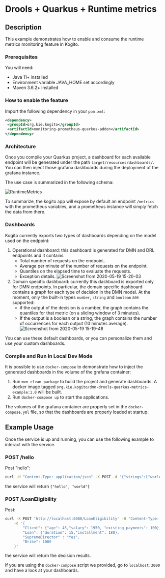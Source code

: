 # Drools + Quarkus + Runtime metrics

## Description

This example demonstrates how to enable and consume the runtime metrics monitoring feature in Kogito. 

### Prerequisites
 
You will need:
  - Java 11+ installed 
  - Environment variable JAVA_HOME set accordingly
  - Maven 3.6.2+ installed
  
### How to enable the feature

Import the following dependency in your `pom.xml`:

```XML
<dependency>
 <groupId>org.kie.kogito</groupId>
 <artifactId>monitoring-prometheus-quarkus-addon</artifactId>
</dependency>
```

### Architecture

Once you compile your Quarkus project, a dashboard for each available endpoint will be generated under the path `target/resources/dashboards/`. You can then inject those grafana dashboards during the deployment of the grafana instance.

The use case is summarized in the following schema:
 
![RuntimeMetrics](https://user-images.githubusercontent.com/18282531/76740726-a0cbdd80-676e-11ea-8cc3-63ed5cbb3ac8.png)

To summarize, the kogito app will expose by default an endpoint `/metrics` with the prometheus variables, and a prometheus instance will simply fetch the data from there.

### Dashboards

Kogito currently exports two types of dashboards depending on the model used on the endpoint:
1. Operational dashboard: this dashboard is generated for DMN and DRL endpoints and it contains
    * Total number of requests on the endpoint.
    * Average per minute of the number of requests on the endpoint.
    * Quantiles on the elapsed time to evaluate the requests.
    * Exception details.
![Screenshot from 2020-05-19 15-20-03](https://user-images.githubusercontent.com/18282531/82339837-ca171d00-99ee-11ea-85bc-2681878fb6ab.png)
2. Domain specific dashboard: currently this dashboard is exported only for DMN endpoints. In particular, the domain specific dashboard contains a graph for each type of decision in the DMN model. At the moment, only the built-in types `number`, `string` and `boolean` are supported:
   * if the output of the decision is a number, the graph contains the quantiles for that metric (on a sliding window of 3 minutes).
   * If the output is a boolean or a string, the graph contains the number of occurrences for each output (10 minutes average).
![Screenshot from 2020-05-19 15-19-48](https://user-images.githubusercontent.com/18282531/82339828-c71c2c80-99ee-11ea-85b6-b5d4a0337f0b.png)

You can use these default dashboards, or you can personalize them and use your custom dashboards.

### Compile and Run in Local Dev Mode

It is possible to use `docker-compose` to demonstrate how to inject the generated dashboards in the volume of the grafana container:
1. Run `mvn clean package` to build the project and generate dashboards. A docker image tagged `org.kie.kogito/dmn-drools-quarkus-metrics-example:1.0` will be built.
2. Run `docker-compose up` to start the applications. 

The volumes of the grafana container are properly set in the `docker-compose.yml` file, so that the dashboards are properly loaded at startup.

## Example Usage

Once the service is up and running, you can use the following example to interact with the service.

### POST /hello

Post "hello":

```sh
curl -H "Content-Type: application/json" -X POST -d '{"strings":["world"]}' http://localhost:8080/hello
```

the service will return `["hello", "world"]`

### POST /LoanEligibility

Post:

```sh
curl -X POST 'http://localhost:8080/LoanEligibility' -H 'Content-Type: application/json' \
    -d '{
        "Client": {"age": 43,"salary": 1950, "existing payments": 100},
        "Loan": {"duration": 15,"installment": 180}, 
        "SupremeDirector" : "Yes", 
        "Bribe": 1000
    }'
```

the service will return the decision results.  

If you are using the `docker-compose` script we provided, go to `localhost:3000` and have a look at your dashboards.
